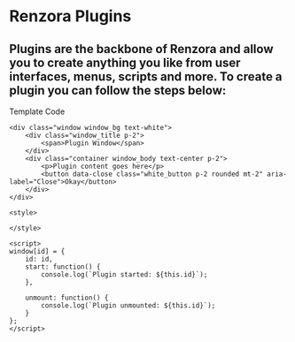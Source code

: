 # Renzora Plugins

## Plugins are the backbone of Renzora and allow you to create anything you like from user interfaces, menus, scripts and more. To create a plugin you can follow the steps below:

Template Code
```
<div class="window window_bg text-white">
    <div class="window_title p-2">
        <span>Plugin Window</span>
    </div>
    <div class="container window_body text-center p-2">
        <p>Plugin content goes here</p>
        <button data-close class="white_button p-2 rounded mt-2" aria-label="Close">Okay</button>
    </div>
</div>
  
<style>

</style>
  
<script>
window[id] = {
    id: id,
    start: function() {
        console.log(`Plugin started: ${this.id}`);
    },

    unmount: function() {
        console.log(`Plugin unmounted: ${this.id}`);
    }
};
</script>
```